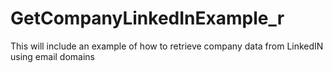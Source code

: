 # GetCompanyLinkedInExample_r

This will include an example of how to retrieve company data from LinkedIN using email domains
